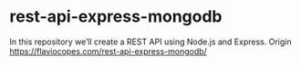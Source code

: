 # rest-api-express-mongodb
In this repository we’ll create a REST API using Node.js and Express. Origin https://flaviocopes.com/rest-api-express-mongodb/
